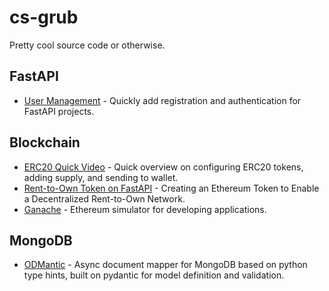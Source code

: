 # cs-grub
Pretty cool source code or otherwise.

## FastAPI
- [User Management](https://github.com/fastapi-users/fastapi-users) - Quickly add registration and authentication for FastAPI projects.

## Blockchain
- [ERC20 Quick Video](https://www.youtube.com/watch?v=8rpir_ZSK1g) - Quick overview on configuring ERC20 tokens, adding supply, and sending to wallet.
- [Rent-to-Own Token on FastAPI](https://towardsdatascience.com/creating-an-ethereum-token-to-enable-a-decentralized-rent-to-own-network-cc3786cf1142) - Creating an Ethereum Token to Enable a Decentralized Rent-to-Own Network. 
- [Ganache](https://www.npmjs.com/package/ganache) - Ethereum simulator for developing applications.

## MongoDB
- [ODMantic](https://art049.github.io/odmantic/) - Async document mapper for MongoDB based on python type hints, built on pydantic for model definition and validation.
